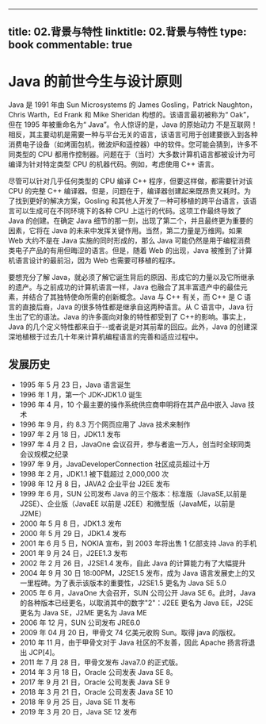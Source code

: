
---
title: 02.背景与特性
linktitle: 02.背景与特性
type: book
commentable: true
---

# Java 的前世今生与设计原则

Java 是 1991 年由 Sun Microsystems 的 James Gosling，Patrick Naughton，Chris Warth，Ed Frank 和 Mike Sheridan 构想的。该语言最初被称为“ Oak”，但在 1995 年被重命名为“ Java”。令人惊讶的是，Java 的原始动力 不是互联网！ 相反，其主要动机是需要一种与平台无关的语言，该语言可用于创建要嵌入到各种消费电子设备（如烤面包机，微波炉和遥控器）中的软件。您可能会猜到，许多不同类型的 CPU 都用作控制器。问题在于（当时）大多数计算机语言都被设计为可编译为针对特定类型 CPU 的机器代码。例如，考虑使用 C++ 语言。

尽管可以针对几乎任何类型的 CPU 编译 C++ 程序，但要这样做，都需要针对该 CPU 的完整 C++ 编译器。但是，问题在于，编译器创建起来既昂贵又耗时。为了找到更好的解决方案，Gosling 和其他人开发了一种可移植的跨平台语言，该语言可以生成可在不同环境下的各种 CPU 上运行的代码。这项工作最终导致了 Java 的创建。在确定 Java 细节的那一刻，出现了第二个，并且最终更为重要的因素，它将在 Java 的未来中发挥关键作用。当然，第二力量是万维网。如果 Web 大约不是在 Java 实施的同时形成的，那么 Java 可能仍然是用于编程消费类电子产品的有用但晦涩的语言。但是，随着 Web 的出现，Java 被推到了计算机语言设计的最前沿，因为 Web 也需要可移植的程序。

要想充分了解 Java，就必须了解它诞生背后的原因、形成它的力量以及它所继承的遗产。与之前成功的计算机语言一样，Java 也融合了其丰富遗产中的最佳元素，并结合了其独特使命所需的创新概念。Java 与 C++ 有关，而 C++ 是 C 语言的直接后裔，Java 的很多特性都是继承自这两种语言。从 C 语言中，Java 衍生出了它的语法。Java 的许多面向对象的特性都受到了 C++的影响。事实上，Java 的几个定义特性都来自于--或者说是对其前辈的回应。此外，Java 的创建深深地植根于过去几十年来计算机编程语言的完善和适应过程中。

## 发展历史

- 1995 年 5 月 23 日，Java 语言诞生
- 1996 年 1 月，第一个 JDK-JDK1.0 诞生
- 1996 年 4 月，10 个最主要的操作系统供应商申明将在其产品中嵌入 Java 技术
- 1996 年 9 月，约 8.3 万个网页应用了 Java 技术来制作
- 1997 年 2 月 18 日，JDK1.1 发布
- 1997 年 4 月 2 日，JavaOne 会议召开，参与者逾一万人，创当时全球同类会议规模之纪录
- 1997 年 9 月，JavaDeveloperConnection 社区成员超过十万
- 1998 年 2 月，JDK1.1 被下载超过 2,000,000 次
- 1998 年 12 月 8 日，JAVA2 企业平台 J2EE 发布
- 1999 年 6 月，SUN 公司发布 Java 的三个版本：标准版（JavaSE,以前是 J2SE）、企业版（JavaEE 以前是 J2EE）和微型版（JavaME，以前是 J2ME）
- 2000 年 5 月 8 日，JDK1.3 发布
- 2000 年 5 月 29 日，JDK1.4 发布
- 2001 年 6 月 5 日，NOKIA 宣布，到 2003 年将出售 1 亿部支持 Java 的手机
- 2001 年 9 月 24 日，J2EE1.3 发布
- 2002 年 2 月 26 日，J2SE1.4 发布，自此 Java 的计算能力有了大幅提升
- 2004 年 9 月 30 日 18:00PM，J2SE1.5 发布，成为 Java 语言发展史上的又一里程碑。为了表示该版本的重要性，J2SE1.5 更名为 Java SE 5.0
- 2005 年 6 月，JavaOne 大会召开，SUN 公司公开 Java SE 6。此时，Java 的各种版本已经更名，以取消其中的数字"2"：J2EE 更名为 Java EE，J2SE 更名为 Java SE，J2ME 更名为 Java ME
- 2006 年 12 月，SUN 公司发布 JRE6.0
- 2009 年 04 月 20 日，甲骨文 74 亿美元收购 Sun。取得 java 的版权。
- 2010 年 11 月，由于甲骨文对于 Java 社区的不友善，因此 Apache 扬言将退出 JCP[4]。
- 2011 年 7 月 28 日，甲骨文发布 Java7.0 的正式版。
- 2014 年 3 月 18 日，Oracle 公司发表 Java SE 8。
- 2017 年 9 月 21 日，Oracle 公司发表 Java SE 9
- 2018 年 3 月 21 日，Oracle 公司发表 Java SE 10
- 2018 年 9 月 25 日，Java SE 11 发布
- 2019 年 3 月 20 日，Java SE 12 发布

    